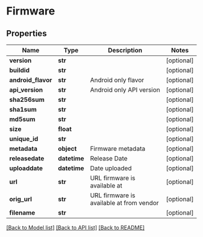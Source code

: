 # Firmware



## Properties
Name | Type | Description | Notes
------------ | ------------- | ------------- | -------------
**version** | **str** |  | [optional] 
**buildid** | **str** |  | [optional] 
**android_flavor** | **str** | Android only flavor | [optional] 
**api_version** | **str** | Android only API version | [optional] 
**sha256sum** | **str** |  | [optional] 
**sha1sum** | **str** |  | [optional] 
**md5sum** | **str** |  | [optional] 
**size** | **float** |  | [optional] 
**unique_id** | **str** |  | [optional] 
**metadata** | **object** | Firmware metadata | [optional] 
**releasedate** | **datetime** | Release Date | [optional] 
**uploaddate** | **datetime** | Date uploaded | [optional] 
**url** | **str** | URL firmware is available at | [optional] 
**orig_url** | **str** | URL firmware is available at from vendor | [optional] 
**filename** | **str** |  | [optional] 

[[Back to Model list]](../README.md#documentation-for-models) [[Back to API list]](../README.md#documentation-for-api-endpoints) [[Back to README]](../README.md)


